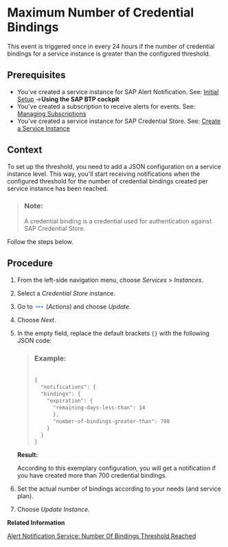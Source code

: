 <!-- loioff7dd6a230404df198f4fe22e1896618 -->

# Maximum Number of Credential Bindings

This event is triggered once in every 24 hours if the number of credential bindings for a service instance is greater than the configured threshold.



<a name="loioff7dd6a230404df198f4fe22e1896618__prereq_i33_sgm_byb"/>

## Prerequisites

-   You've created a service instance for SAP Alert Notification. See: [Initial Setup](https://help.sap.com/docs/alert-notification/sap-alert-notification-for-sap-btp/initial-setup?version=Cloud) →**Using the SAP BTP cockpit**
-   You've created a subscription to receive alerts for events. See: [Managing Subscriptions](https://help.sap.com/docs/alert-notification/sap-alert-notification-for-sap-btp/managing-subscriptions?version=Cloud)
-   You've created a service instance for SAP Credential Store. See: [Create a Service Instance](create-a-service-instance-dc5f087.md)




## Context

To set up the threshold, you need to add a JSON configuration on a service instance level. This way, you'll start receiving notifications when the configured threshold for the number of credential bindings created per service instance has been reached.

> ### Note:  
> A credential binding is a credential used for authentication against SAP Credential Store.

Follow the steps below.



## Procedure

1.  From the left-side navigation menu, choose *Services* \> *Instances*.

2.  Select a *Credential Store* instance.

3.  Go to ![](images/Actions_62e6f79.png) \(*Actions*\) and choose *Update*.

4.  Choose *Next*.

5.  In the empty field, replace the default brackets `{}` with the following JSON code:

    > ### Example:  
    > ```
    > 
    > {
    > 	"notifications": {
    > 	"bindings": {
    > 	  "expiration": {
    > 		"remaining-days-less-than": 14
    >       },
    >       "number-of-bindings-greater-than": 700
    >     }
    >   }
    > }
    > 
    > ```

    **Result:**

    According to this exemplary configuration, you will get a notification if you have created more than 700 credential bindings.

6.  Set the actual number of bindings according to your needs \(and service plan\).

7.  Choose *Update Instance*.


**Related Information**  


[Alert Notification Service: Number Of Bindings Threshold Reached](https://help.sap.com/docs/alert-notification/sap-alert-notification-for-sap-btp/number-of-bindings-threshold-reached)

